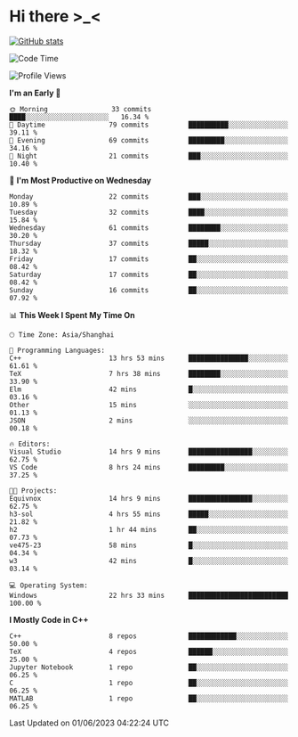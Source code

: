 # Hi there \>_<

[![GitHub stats](https://github-readme-stats.vercel.app/api?username=ARessegetesStery&show_icons=true&theme=transparent)](https://github.com/anuraghazra/github-readme-stats)

<!--START_SECTION:waka-->
![Code Time](http://img.shields.io/badge/Code%20Time-125%20hrs%2055%20mins-blue)

![Profile Views](http://img.shields.io/badge/Profile%20Views-4-blue)

**I'm an Early 🐤** 

```text
🌞 Morning                33 commits          ████░░░░░░░░░░░░░░░░░░░░░   16.34 % 
🌆 Daytime                79 commits          ██████████░░░░░░░░░░░░░░░   39.11 % 
🌃 Evening                69 commits          █████████░░░░░░░░░░░░░░░░   34.16 % 
🌙 Night                  21 commits          ███░░░░░░░░░░░░░░░░░░░░░░   10.40 % 
```
📅 **I'm Most Productive on Wednesday** 

```text
Monday                   22 commits          ███░░░░░░░░░░░░░░░░░░░░░░   10.89 % 
Tuesday                  32 commits          ████░░░░░░░░░░░░░░░░░░░░░   15.84 % 
Wednesday                61 commits          ████████░░░░░░░░░░░░░░░░░   30.20 % 
Thursday                 37 commits          █████░░░░░░░░░░░░░░░░░░░░   18.32 % 
Friday                   17 commits          ██░░░░░░░░░░░░░░░░░░░░░░░   08.42 % 
Saturday                 17 commits          ██░░░░░░░░░░░░░░░░░░░░░░░   08.42 % 
Sunday                   16 commits          ██░░░░░░░░░░░░░░░░░░░░░░░   07.92 % 
```


📊 **This Week I Spent My Time On** 

```text
🕑︎ Time Zone: Asia/Shanghai

💬 Programming Languages: 
C++                      13 hrs 53 mins      ███████████████░░░░░░░░░░   61.61 % 
TeX                      7 hrs 38 mins       ████████░░░░░░░░░░░░░░░░░   33.90 % 
Elm                      42 mins             █░░░░░░░░░░░░░░░░░░░░░░░░   03.16 % 
Other                    15 mins             ░░░░░░░░░░░░░░░░░░░░░░░░░   01.13 % 
JSON                     2 mins              ░░░░░░░░░░░░░░░░░░░░░░░░░   00.18 % 

🔥 Editors: 
Visual Studio            14 hrs 9 mins       ████████████████░░░░░░░░░   62.75 % 
VS Code                  8 hrs 24 mins       █████████░░░░░░░░░░░░░░░░   37.25 % 

🐱‍💻 Projects: 
Equivnox                 14 hrs 9 mins       ████████████████░░░░░░░░░   62.75 % 
h3-sol                   4 hrs 55 mins       █████░░░░░░░░░░░░░░░░░░░░   21.82 % 
h2                       1 hr 44 mins        ██░░░░░░░░░░░░░░░░░░░░░░░   07.73 % 
ve475-23                 58 mins             █░░░░░░░░░░░░░░░░░░░░░░░░   04.34 % 
w3                       42 mins             █░░░░░░░░░░░░░░░░░░░░░░░░   03.14 % 

💻 Operating System: 
Windows                  22 hrs 33 mins      █████████████████████████   100.00 % 
```

**I Mostly Code in C++** 

```text
C++                      8 repos             ████████████░░░░░░░░░░░░░   50.00 % 
TeX                      4 repos             ██████░░░░░░░░░░░░░░░░░░░   25.00 % 
Jupyter Notebook         1 repo              ██░░░░░░░░░░░░░░░░░░░░░░░   06.25 % 
C                        1 repo              ██░░░░░░░░░░░░░░░░░░░░░░░   06.25 % 
MATLAB                   1 repo              ██░░░░░░░░░░░░░░░░░░░░░░░   06.25 % 
```




 Last Updated on 01/06/2023 04:22:24 UTC
<!--END_SECTION:waka-->
